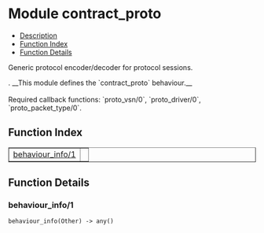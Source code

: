 

# Module contract_proto #
* [Description](#description)
* [Function Index](#index)
* [Function Details](#functions)


<p>Generic protocol encoder/decoder for protocol sessions.</p>.
__This module defines the `contract_proto` behaviour.__
<br></br>
 Required callback functions: `proto_vsn/0`, `proto_driver/0`, `proto_packet_type/0`.
<a name="index"></a>

## Function Index ##


<table width="100%" border="1" cellspacing="0" cellpadding="2" summary="function index"><tr><td valign="top"><a href="#behaviour_info-1">behaviour_info/1</a></td><td></td></tr></table>


<a name="functions"></a>

## Function Details ##

<a name="behaviour_info-1"></a>

### behaviour_info/1 ###

`behaviour_info(Other) -> any()`


